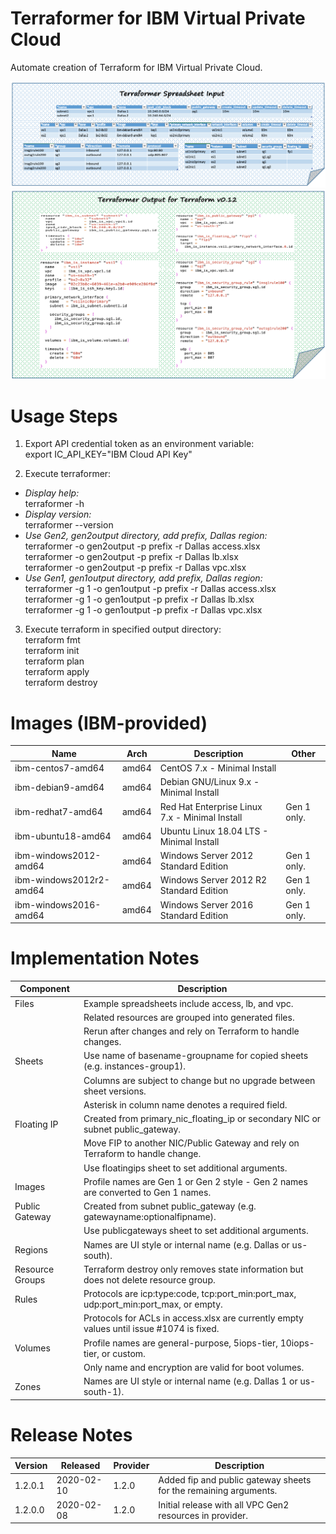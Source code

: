 # Terraformer for IBM Virtual Private Cloud

Automate creation of Terraform for IBM Virtual Private Cloud.

![TerraformerInputExample](/images/terraformerinputexample.png)
![TerraformerOutputExample12](/images/terraformeroutputexample12.png)

# Usage Steps

1. Export API credential token as an environment variable:\
export IC_API_KEY="IBM Cloud API Key"

2. Execute terraformer:
- *Display help:*\
terraformer -h
- *Display version:*\
terraformer --version
- *Use Gen2, gen2output directory, add prefix, Dallas region:*\
terraformer -o gen2output -p prefix -r Dallas access.xlsx\
terraformer -o gen2output -p prefix -r Dallas lb.xlsx\
terraformer -o gen2output -p prefix -r Dallas vpc.xlsx
- *Use Gen1, gen1output directory, add prefix, Dallas region:*\
terraformer -g 1 -o gen1output -p prefix -r Dallas access.xlsx\
terraformer -g 1 -o gen1output -p prefix -r Dallas lb.xlsx\
terraformer -g 1 -o gen1output -p prefix -r Dallas vpc.xlsx

3. Execute terraform in specified output directory:\
terraform fmt\
terraform init\
terraform plan\
terraform apply\
terraform destroy

# Images (IBM-provided)

| Name | Arch | Description | Other |
| --- | --- | --- | --- |
| ibm-centos7-amd64 | amd64 | CentOS 7.x - Minimal Install | |
| ibm-debian9-amd64 | amd64 | Debian GNU/Linux 9.x - Minimal Install | |
| ibm-redhat7-amd64 | amd64 | Red Hat Enterprise Linux 7.x - Minimal Install | Gen 1 only. |
| ibm-ubuntu18-amd64 | amd64 | Ubuntu Linux 18.04 LTS - Minimal Install | |
| ibm-windows2012-amd64 | amd64 | Windows Server 2012 Standard Edition | Gen 1 only. |
| ibm-windows2012r2-amd64 | amd64 | Windows Server 2012 R2 Standard Edition | Gen 1 only. |
| ibm-windows2016-amd64 | amd64 | Windows Server 2016 Standard Edition | Gen 1 only. |

# Implementation Notes

| Component | Description |
| --- | --- |
| Files | Example spreadsheets include access, lb, and vpc. |
| | Related resources are grouped into generated files. |
| | Rerun after changes and rely on Terraform to handle changes. |
| Sheets | Use name of basename-groupname for copied sheets (e.g. instances-group1). |
| | Columns are subject to change but no upgrade between sheet versions. |
| | Asterisk in column name denotes a required field. |
| Floating IP | Created from primary_nic_floating_ip or secondary NIC or subnet public_gateway. |
| | Move FIP to another NIC/Public Gateway and rely on Terraform to handle change. |
| | Use floatingips sheet to set additional arguments. |
| Images | Profile names are Gen 1 or Gen 2 style - Gen 2 names are converted to Gen 1 names. |
| Public Gateway | Created from subnet public_gateway (e.g. gatewayname:optionalfipname). |  
| | Use publicgateways sheet to set additional arguments. |
| Regions | Names are UI style or internal name (e.g. Dallas or us-south). |
| Resource Groups | Terraform destroy only removes state information but does not delete resource group.
| Rules | Protocols are icp:type:code, tcp:port_min:port_max, udp:port_min:port_max, or empty. | 
| | Protocols for ACLs in access.xlsx are currently empty values until issue #1074 is fixed. | 
| Volumes | Profile names are general-purpose, 5iops-tier, 10iops-tier, or custom. |
| | Only name and encryption are valid for boot volumes. |
| Zones | Names are UI style or internal name (e.g. Dallas 1 or us-south-1). |

# Release Notes

| Version | Released | Provider | Description |
| --- | --- | --- | --- |
| 1.2.0.1 | 2020-02-10 | 1.2.0 | Added fip and public gateway sheets for the remaining arguments. |
| 1.2.0.0 | 2020-02-08 | 1.2.0 | Initial release with all VPC Gen2 resources in provider. |
